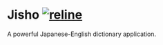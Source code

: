 # Jisho [![reline](https://circleci.com/gh/reline/Jisho.svg?style=svg)](https://circleci.com/gh/reline/Jisho)

A powerful Japanese-English dictionary application.
